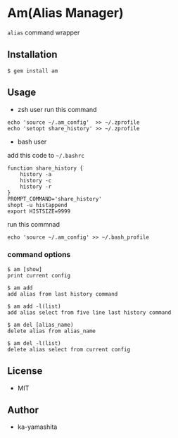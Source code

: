 # Am(Alias Manager)

`alias` command wrapper

## Installation

    $ gem install am

## Usage

* zsh user
run this command
```
echo 'source ~/.am_config'  >> ~/.zprofile
echo 'setopt share_history' >> ~/.zprofile
```

* bash user

add this code to `~/.bashrc`
```
function share_history {
    history -a
    history -c
    history -r
}
PROMPT_COMMAND='share_history'
shopt -u histappend
export HISTSIZE=9999
```

run this commnad

```
echo 'source ~/.am_config' >> ~/.bash_profile
```

### command options

    $ am [show]
    print current config

    $ am add
    add alias from last history command

    $ am add -l(list)
    add alias select from five line last history command

    $ am del [alias_name)
    delete alias from alias_name

    $ am del -l(list)
    delete alias select from current config
## License
* MIT


## Author
* ka-yamashita
